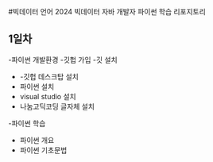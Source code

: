 #빅데이터 언어 2024
빅데이터 자바 개발자 파이썬 학습 리포지토리

## 1일차
-파이썬 개발환경
 -깃헙 가입
 -깃 설치
 - -깃헙 데스크탑 설치
 - 파이썬 설치
 - visual studio 설치
 - 나눔고딕코딩 글자체 설치

-파이썬 학습
 - 파이썬 개요
 - 파이썬 기초문법

